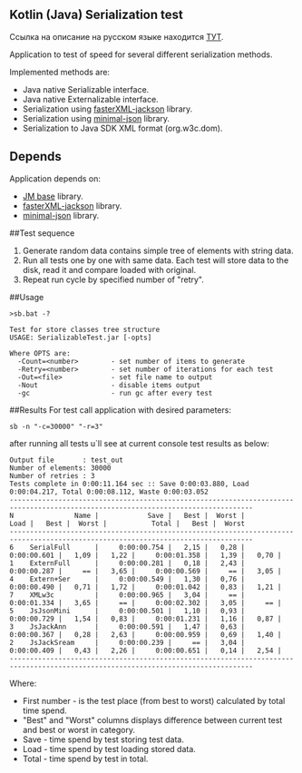 Kotlin (Java) Serialization test
--------------------------------
Ссылка на описание на русском языке находится [ТУТ](readme.rus.md).

Application to test of speed for several different serialization methods.

Implemented methods are:
* Java native Serializable interface.
* Java native Externalizable interface.
* Serialization using [fasterXML-jackson](https://github.com/FasterXML/jackson) library.
* Serialization using [minimal-json](https://github.com/ralfstx/minimal-json) library.
* Serialization to Java SDK XML format (org.w3c.dom).

## Depends
Application depends on:
* [JM base](https://github.com/JouriM66/jm-lib-kotlin) library.
* [fasterXML-jackson](https://github.com/FasterXML/jackson) library.
* [minimal-json](https://github.com/ralfstx/minimal-json) library.

##Test sequence
1. Generate random data contains simple tree of elements with string data.
2. Run all tests one by one with same data. Each test will store data to the disk, read it and compare loaded with original. 
3. Repeat run cycle by specified number of "retry".

##Usage
```
>sb.bat -?

Test for store classes tree structure
USAGE: SerializableTest.jar [-opts]

Where OPTS are:
  -Count=<number>        - set number of items to generate
  -Retry=<number>        - set number of iterations for each test
  -Out=<file>            - set file name to output
  -Nout                  - disable items output
  -gc                    - run gc after every test
```

##Results
For test call application with desired parameters:
```
sb -n "-c=30000" "-r=3"
```
after running all tests u`ll see at current console test results as below:
```
Output file       : test_out
Number of elements: 30000
Number of retries : 3
Tests complete in 0:00:11.164 sec :: Save 0:00:03.880, Load 0:00:04.217, Total 0:00:08.112, Waste 0:00:03.052
----------------------------------------------------------------------------------------------------------------------------------
N               Name |            Save |   Best |  Worst |            Load |   Best |  Worst |           Total |   Best |  Worst
----------------------------------------------------------------------------------------------------------------------------------
6    SerialFull      |     0:00:00.754 |   2,15 |   0,28 |     0:00:00.601 |   1,09 |   1,22 |     0:00:01.358 |   1,39 |   0,70 |
1    ExternFull      |     0:00:00.281 |   0,18 |   2,43 |     0:00:00.287 |     == |   3,65 |     0:00:00.569 |     == |   3,05 |
4    Extern+Ser      |     0:00:00.549 |   1,30 |   0,76 |     0:00:00.490 |   0,71 |   1,72 |     0:00:01.042 |   0,83 |   1,21 |
7    XMLw3c          |     0:00:00.965 |   3,04 |     == |     0:00:01.334 |   3,65 |     == |     0:00:02.302 |   3,05 |     == |
5    JsJsonMini      |     0:00:00.501 |   1,10 |   0,93 |     0:00:00.729 |   1,54 |   0,83 |     0:00:01.231 |   1,16 |   0,87 |
3    JsJackAnn       |     0:00:00.591 |   1,47 |   0,63 |     0:00:00.367 |   0,28 |   2,63 |     0:00:00.959 |   0,69 |   1,40 |
2    JsJackSream     |     0:00:00.239 |     == |   3,04 |     0:00:00.409 |   0,43 |   2,26 |     0:00:00.651 |   0,14 |   2,54 |
----------------------------------------------------------------------------------------------------------------------------------
```

Where:
- First number - is the test place (from best to worst) calculated by total time spend.
- "Best" and "Worst" columns displays difference between current test and best or worst in category.
- Save - time spend by test storing test data. 
- Load - time spend by test loading stored data.
- Total - time spend by test in total.
